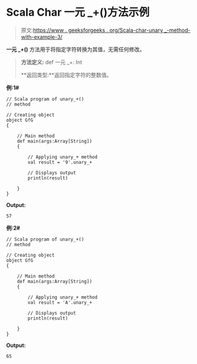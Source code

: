 # Scala Char 一元 _+()方法示例

> 原文:[https://www . geeksforgeeks . org/Scala-char-unary _-method-with-example-3/](https://www.geeksforgeeks.org/scala-char-unary_-method-with-example-3/)

**一元 _+()** 方法用于将指定字符转换为其值，无需任何修改。

> **方法定义:** def 一元 _+: Int
> 
> **返回类型:**返回指定字符的整数值。

**例:1#**

```
// Scala program of unary_+()
// method

// Creating object
object GfG
{ 

    // Main method
    def main(args:Array[String])
    {

        // Applying unary_+ method
        val result = '9'.unary_+

        // Displays output
        println(result)

    }
} 
```

**Output:**

```
57

```

**例:2#**

```
// Scala program of unary_+()
// method

// Creating object
object GfG
{ 

    // Main method
    def main(args:Array[String])
    {

        // Applying unary_+ method
        val result = 'A'.unary_+

        // Displays output
        println(result)

    }
} 
```

**Output:**

```
65

```